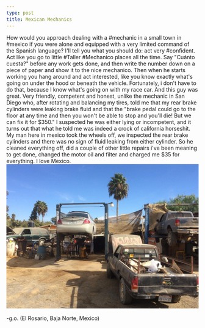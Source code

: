 ```yaml
---
type: post
title: Mexican Mechanics
---
```

How would you approach dealing with a #mechanic in a small town in #mexico if you were alone and equipped with a very limited command of the Spanish language? 
I'll tell you what you should do: act very #confident. 
Act like you go to little #Taller #Mechanico places all the time. 
Say "Cuánto cuesta?" before any work gets done, and then write the number down on a piece of paper and show it to the nice mechanico. 
Then when he starts working you hang around and act interested, like you know exactly what's going on under the hood or beneath the vehicle. 
Fortunately, i don't have to do that, because I know what's going on with my race car. 
And this guy was great. 
Very friendly, competent and honest, unlike the mechanic in San Diego who, after rotating and balancing my tires, told me that my rear brake cylinders were leaking brake fluid and that the "brake pedal could go to the floor at any time and then you won't be able to stop and you'll die! But we can fix it for $350." 
I suspected he was either lying or incompetent, and it turns out that what he told me was indeed a crock of california horseshit. 
My man here in mexico took the wheels off, we inspected the rear brake cylinders and there was no sign of fluid leaking from either cylinder. 
So he cleaned everything off, did a couple of other little repairs i've been meaning to get done, changed the motor oil and filter and charged me $35 for everything. 
I love Mexico.
![Mechanico](/images/mechanico.jpg)

-g.o.
(El Rosario, Baja Norte, Mexico)
